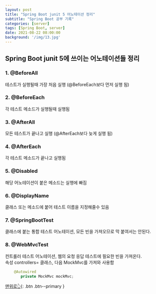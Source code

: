 ```yaml
---
layout: post
title: "Spring Boot junit 5 어노테이션 정리"
subtitle: "Spring Boot 공부 기록"
categories: [server]
tags: [Spring Boot, server]
date: 2021-08-22 08:00:00
background: '/img/13.jpg'
---
```


## Spring Boot junit 5에 쓰이는 어노테이션들 정리 
### 1. @BeforeAll 
 
 테스트가 실행될때 가장 처음 실행 (@BeforeEach보다 먼저 실행 됨)


### 2. @BeforeEach
 
 각 테스트 메소드가 실행될때 실행됨


### 3. @AfterAll
    
 모든 테스트가 끝나고 실행 (@AfterEach보다 늦게 실행 됨)


### 4. @AfterEach

 각 테스트 메소드가 끝나고 실행됨


### 5. @Disabled
 
 해당 어노테이션이 붙은 메소드는 실행에 빠짐


### 6. @DisplayName
    
 클래스 또는 메소드에 붙어 테스트 이름을 지정해줄수 있음 


### 7. @SpringBootTest
    
 클래스에 붙는 통합 테스트 어노테이션, 모든 빈을 가져오므로 막 붙여서는 안된다.


### 8. @WebMvcTest
 
 컨트롤러 테스트 어노테이션, 웹의 요청 응답 테스트에 필요한 빈을 가져온다.   
 속성 controllers= 클래스, 다음 MockMvc를 가져와 사용함
 ``` java
     @Autowired
        private MockMvc mockMvc;
 ```


[맨위로👆](#){: .btn .btn--primary }
